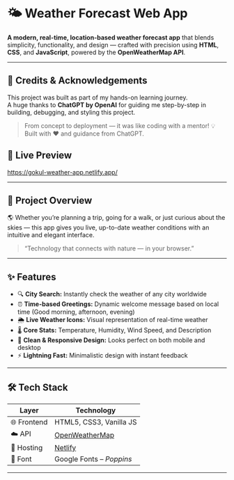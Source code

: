 # 🌤️ Weather Forecast Web App

**A modern, real-time, location-based weather forecast app** that blends simplicity, functionality, and design — crafted with precision using **HTML**, **CSS**, and **JavaScript**, powered by the **OpenWeatherMap API**.

---

## 🤝 Credits & Acknowledgements

This project was built as part of my hands-on learning journey.  
A huge thanks to **ChatGPT by OpenAI** for guiding me step-by-step in building, debugging, and styling this project.

> From concept to deployment — it was like coding with a mentor! 💡
> Built with ❤️ and guidance from ChatGPT.


## 🚀 Live Preview
https://gokul-weather-app.netlify.app/

---

## 🧠 Project Overview

🌎 Whether you’re planning a trip, going for a walk, or just curious about the skies — this app gives you live, up-to-date weather conditions with an intuitive and elegant interface.

> “Technology that connects with nature — in your browser.”

---

## ✨ Features

- 🔍 **City Search:** Instantly check the weather of any city worldwide
- ⏰ **Time-based Greetings:** Dynamic welcome message based on local time (Good morning, afternoon, evening)
- 🌦 **Live Weather Icons:** Visual representation of real-time weather
- 🌡 **Core Stats:** Temperature, Humidity, Wind Speed, and Description
- 🎨 **Clean & Responsive Design:** Looks perfect on both mobile and desktop
- ⚡ **Lightning Fast:** Minimalistic design with instant feedback

---

## 🛠 Tech Stack

| Layer        | Technology           |
|--------------|----------------------|
| 🌐 Frontend   | HTML5, CSS3, Vanilla JS |
| ☁️ API        | [OpenWeatherMap](https://openweathermap.org/api) |
| 🎯 Hosting    | [Netlify](https://www.netlify.com/) |
| 📐 Font       | Google Fonts – *Poppins* |

---
